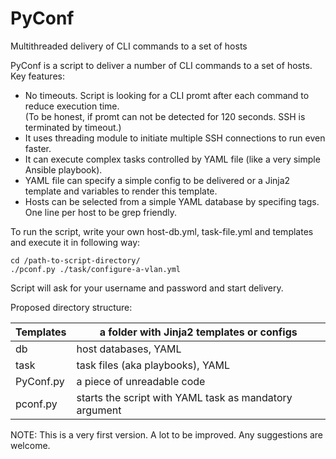 # PyConf
Multithreaded delivery of CLI commands to a set of hosts

PyConf is a script to deliver a number of CLI commands to a set of hosts.
Key features:
- No timeouts. Script is looking for a CLI promt after each command to reduce execution time.  
 (To be honest, if promt can not be detected for 120 seconds. SSH is terminated by timeout.)
- It uses threading module to initiate multiple SSH connections to run even faster.
- It can execute complex tasks controlled by YAML file (like a very simple Ansible playbook).
- YAML file can specify a simple config to be delivered or a Jinja2 template and variables to render this template.
- Hosts can be selected from a simple YAML database by specifing tags. One line per host to be grep friendly.

To run the script, write your own host-db.yml, task-file.yml and templates and execute it in following way:

```text
cd /path-to-script-directory/
./pconf.py ./task/configure-a-vlan.yml
```

Script will ask for your username and password and start delivery.

Proposed directory structure:

| Templates | a folder with Jinja2 templates or configs              |
| --------- | -------------------------------------------------------|
| db        | host databases, YAML                                   |
| task      | task files (aka playbooks), YAML                       |
| PyConf.py | a piece of unreadable code                             |
| pconf.py  | starts the script with YAML task as mandatory argument |

NOTE: This is a very first version. A lot to be improved. Any suggestions are welcome.
